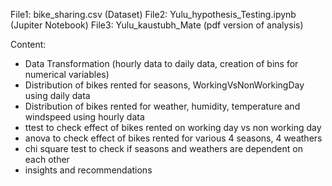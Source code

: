 File1: bike_sharing.csv (Dataset)
File2: Yulu_hypothesis_Testing.ipynb (Jupiter Notebook)
File3: Yulu_kaustubh_Mate (pdf version of analysis)

Content:
- Data Transformation (hourly data to daily data, creation of bins for numerical variables)
- Distribution of bikes rented for seasons, WorkingVsNonWorkingDay using daily data
- Distribution of bikes rented for weather, humidity, temperature and windspeed using hourly data
- ttest to check effect of bikes rented on working day vs non working day
- anova to check effect of bikes rented for various 4 seasons, 4 weathers
- chi square test to check if seasons and weathers are dependent on each other
- insights and recommendations
    

